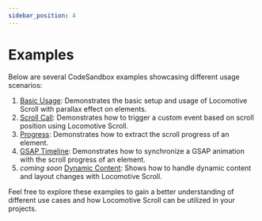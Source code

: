 ```yaml
---
sidebar_position: 4
---
```


# Examples

Below are several CodeSandbox examples showcasing different usage scenarios:

1. [Basic Usage](https://codesandbox.io/s/basic-76t7lh): Demonstrates the basic setup and usage of Locomotive Scroll with parallax effect on elements.
3. [Scroll Call](https://codesandbox.io/s/scroll-call-k6eqen): Demonstrates how to trigger a custom event based on scroll position using Locomotive Scroll.
4. [Progress](https://codesandbox.io/s/progress-srtqx9): Demonstrates how to extract the scroll progress of an element.
5. [GSAP Timeline](https://codesandbox.io/s/gsap-timeline-4kk8dc): Demonstrates how to synchronize a GSAP animation with the scroll progress of an element.
6. _coming soon_ [Dynamic Content](#): Shows how to handle dynamic content and layout changes with Locomotive Scroll.

Feel free to explore these examples to gain a better understanding of different use cases and how Locomotive Scroll can be utilized in your projects.
